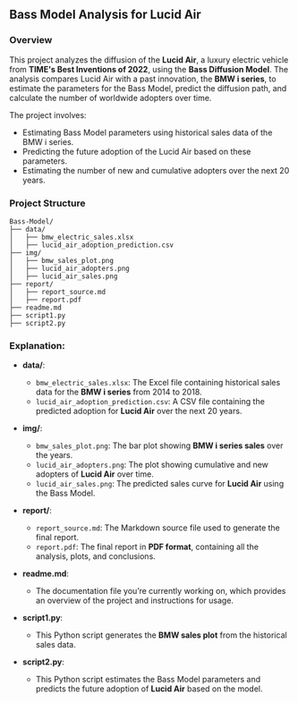 ## Bass Model Analysis for Lucid Air

### Overview

This project analyzes the diffusion of the **Lucid Air**, a luxury electric vehicle from **TIME's Best Inventions of 2022**, using the **Bass Diffusion Model**. The analysis compares Lucid Air with a past innovation, the **BMW i series**, to estimate the parameters for the Bass Model, predict the diffusion path, and calculate the number of worldwide adopters over time.

The project involves:
- Estimating Bass Model parameters using historical sales data of the BMW i series.
- Predicting the future adoption of the Lucid Air based on these parameters.
- Estimating the number of new and cumulative adopters over the next 20 years.
  
### Project Structure
```
Bass-Model/
├── data/
│   ├── bmw_electric_sales.xlsx          
│   ├── lucid_air_adoption_prediction.csv  
├── img/
│   ├── bmw_sales_plot.png               
│   ├── lucid_air_adopters.png           
│   ├── lucid_air_sales.png              
├── report/
│   ├── report_source.md                 
│   ├── report.pdf                       
├── readme.md                           
├── script1.py                           
├── script2.py                           

```
### Explanation:

- **data/**:
  - `bmw_electric_sales.xlsx`: The Excel file containing historical sales data for the **BMW i series** from 2014 to 2018.
  - `lucid_air_adoption_prediction.csv`: A CSV file containing the predicted adoption for **Lucid Air** over the next 20 years.

- **img/**:
  - `bmw_sales_plot.png`: The bar plot showing **BMW i series sales** over the years.
  - `lucid_air_adopters.png`: The plot showing cumulative and new adopters of **Lucid Air** over time.
  - `lucid_air_sales.png`: The predicted sales curve for **Lucid Air** using the Bass Model.

- **report/**:
  - `report_source.md`: The Markdown source file used to generate the final report.
  - `report.pdf`: The final report in **PDF format**, containing all the analysis, plots, and conclusions.

- **readme.md**:
  - The documentation file you’re currently working on, which provides an overview of the project and instructions for usage.

- **script1.py**:
  - This Python script generates the **BMW sales plot** from the historical sales data.

- **script2.py**:
  - This Python script estimates the Bass Model parameters and predicts the future adoption of **Lucid Air** based on the model.
